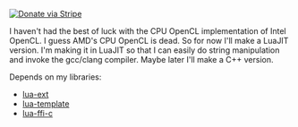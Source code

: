 [![Donate via Stripe](https://img.shields.io/badge/Donate-Stripe-green.svg)](https://buy.stripe.com/00gbJZ0OdcNs9zi288)<br>

I haven't had the best of luck with the CPU OpenCL implementation of Intel OpenCL.
I guess AMD's CPU OpenCL is dead.
So for now I'll make a LuaJIT version.
I'm making it in LuaJIT so that I can easily do string manipulation and invoke the gcc/clang compiler.
Maybe later I'll make a C++ version.

Depends on my libraries:
*	[lua-ext](https://github.com/thenumbernine/lua-ext)
*	[lua-template](https://github.com/thenumbernine/lua-template)
*	[lua-ffi-c](https://github.com/thenumbernine/lua-ffi-c)
